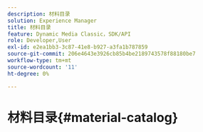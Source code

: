 ```yaml
---
description: 材料目录
solution: Experience Manager
title: 材料目录
feature: Dynamic Media Classic，SDK/API
role: Developer,User
exl-id: e2ea1bb3-3c87-41e8-b927-a3fa1b787859
source-git-commit: 206e4643e3926cb85b4be2189743578f88180be7
workflow-type: tm+mt
source-wordcount: '11'
ht-degree: 0%

---
```


# 材料目录{#material-catalog}
